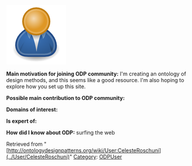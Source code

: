 [![Image:ODPUser.png](../images/a/a6/ODPUser.png)](../Image/ODPUser.png "Image:ODPUser.png")




  





__Main motivation for joining ODP community:__ I'm creating an ontology of design methods, and this seems like a good resource. I'm also hoping to explore how you set up this site.


__Possible main contribution to ODP community:__


__Domains of interest:__


  



__Is expert of:__


  

__How did I know about ODP:__ surfing the web






Retrieved from "[http://ontologydesignpatterns.org/wiki/User:CelesteRoschuni](../User/CelesteRoschuni)"
 [Category](http://ontologydesignpatterns.org/wiki/Special:Categories "Special:Categories"): [ODPUser](../Category/ODPUser "Category:ODPUser")